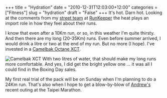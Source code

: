 +++
title = "Hydration"
date = "2010-12-31T12:03:00+12:00"
categories = ["Fitness"]
slug = "hydration"
draft = "False"
+++
It's hot. Darn hot. Looking at the comments from my [street
team](https://runkeeper.com/user/Peter_Smith/streetTeam) at
[RunKeeper](https://runkeeper.com/) the heat plays an import role in how
they feel about their runs.

I know that even after a 10Km run, or so, in this weather I'm quite
thirsty. And then there are my long (20-35Km) runs. Even before summer
arrived, I would drink a litre or two at the end of my run. But no more
(I hope). I've invested in a [Camelbak Octane XCT](https://www.camelbak.com/en/sports-recreation/run/2011-octane-xtc.aspx).

![Camelbak XCT](/images/CamelbakXCT.jpg "Camelbak
XCT")
With two litres of water, that should make my long runs more
comfortable. And yes, I did get the bright yellow one ... it was all I
could find in the Boxing Day sales.

My first real trial of the pack will be on Sunday when I'm planning to
do a 24Km run. That's also when I hope to get a blow-by-blow of
[Andrew's](https://www.andrewisgettingfit.com/) recent outing at the
Taipei Marathon.

